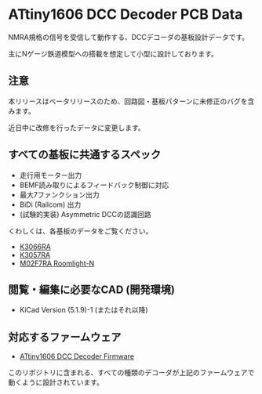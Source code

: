 # ATtiny1606 DCC Decoder PCB Data

NMRA規格の信号を受信して動作する、DCCデコーダの基板設計データです。

主にNゲージ鉄道模型への搭載を想定して小型に設計しております。

## 注意

本リリースはベータリリースのため、回路図・基板パターンに未修正のバグを含みます。

近日中に改修を行ったデータに変更します。



## すべての基板に共通するスペック
  * 走行用モーター出力
  * BEMF読み取りによるフィードバック制御に対応
  * 最大7ファンクション出力
  * BiDi (Railcom) 出力
  * (試験的実装) Asymmetric DCCの認識回路
  
くわしくは、各基板のデータをご覧ください。
  * [K3066RA](docs/readme-K3066.md)
  * [K3057RA](docs/readme-K3057.md)
  * [M02F7RA Roomlight-N](docs/readme-roomlight-n.md)


## 閲覧・編集に必要なCAD (開発環境)
  * KiCad Version (5.1.9)-1 (またはそれ以降)

## 対応するファームウェア
  * [ATtiny1606 DCC Decoder Firmware](https://github.com/ytsurui/dcc-decoder2-firmware)

このリポジトリに含まれる、すべての種類のデコーダが上記のファームウェアで動くように設計されています。




